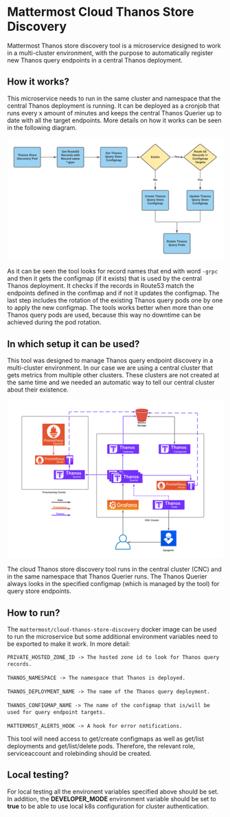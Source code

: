 Mattermost Cloud Thanos Store Discovery
====================================================

Mattermost Thanos store discovery tool is a microservice designed to work in a multi-cluster environment, with the purpose to automatically register new Thanos query endpoints in a central Thanos deployment.

## How it works?

This microservice needs to run in the same cluster and namespace that the central Thanos deployment is running. It can be deployed as a cronjob that runs every x amount of minutes and keeps the central Thanos Querier up to date with all the target endpoints. More details on how it works can be seen in the following diagram.

<span style="display:block;text-align:center">![store-discovery](/img/store-discovery.png)</span>

As it can be seen the tool looks for record names that end with word `-grpc` and then it gets the configmap (if it exists) that is used by the central Thanos deployment. It checks if the records in Route53 match the endpoints defined in the confimap and if not it updates the configmap. The last step includes the rotation of the existing Thanos query pods one by one to apply the new configmap. The tools works better when more than one Thanos query pods are used, because this way no downtime can be achieved during the pod rotation.

## In which setup it can be used?

This tool was designed to manage Thanos query endpoint discovery in a multi-cluster environment. In our case we are using a central cluster that gets metrics from multiple other clusters. These clusters are not created at the same time and we needed an automatic way to tell our central cluster about their existence.

<span style="display:block;text-align:center">![thanos-arc](/img/thanos-arch.png)</span>

The cloud Thanos store discovery tool runs in the central cluster (CNC) and in the same namespace that Thanos Querier runs. The Thanos Querier always looks in the specified configmap (which is managed by the tool) for query store endpoints.

## How to run?

The `mattermost/cloud-thanos-store-discovery` docker image can be used to run the microservice but some additional environment variables need to be exported to make it work. In more detail:

```
PRIVATE_HOSTED_ZONE_ID -> The hosted zone id to look for Thanos query records.

THANOS_NAMESPACE -> The namespace that Thanos is deployed.

THANOS_DEPLOYMENT_NAME -> The name of the Thanos query deployment.

THANOS_CONFIGMAP_NAME -> The name of the configmap that is/will be used for query endpoint targets.

MATTERMOST_ALERTS_HOOK -> A hook for error notifications.
```

This tool will need access to get/create configmaps as well as get/list deployments and get/list/delete pods. Therefore, the relevant role, serviceaccount and rolebinding should be created.

## Local testing?

For local testing all the environent variables specified above should be set. In addition, the **DEVELOPER_MODE** environment variable should be set to **true** to be able to use local k8s configuration for cluster authentication.
